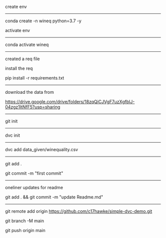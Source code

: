 create env
******************************
conda create -n wineq python=3.7 -y

activate env
******************************
conda activate wineq
******************************
created a req file

install the req

pip install -r requirements.txt
******************************

download the data from

https://drive.google.com/drive/folders/18zqQiCJVgF7uzXgfbIJ-04zgz1ItNfF5?usp=sharing
******************************
git init
******************************
dvc init 
******************************
dvc add data_given/winequality.csv
******************************
git add .

git commit -m "first commit"
******************************
oneliner updates for readme

git add . && git commit -m "update Readme.md"
******************************
git remote add origin https://github.com/c17hawke/simple-dvc-demo.git

git branch -M main

git push origin main